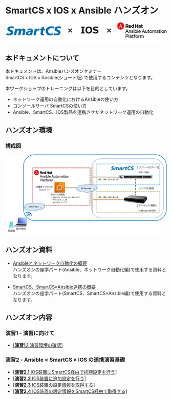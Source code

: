 # SmartCS x IOS x Ansible ハンズオン  

![handson_logo.png](./contents/image/handson_logo.png)


## 本ドキュメントについて

本ドキュメントは、Ansibleハンズオンセミナー  
SmartCS x IOS x Ansible(ショート版) で使用するコンテンツとなります。  

本ワークショップのトレーニングは以下を目的としています。  
- ネットワーク運用の自動化におけるAnsibleの使い方
- コンソールサーバ SmartCSの使い方
- Ansible、SmartCS、IOS製品を連携させたネットワーク運用の自動化


## ハンズオン環境

### 構成図
![practice_environment.png](./contents/image/practice_environment.png)

## ハンズオン資料

- [Ansibleとネットワーク自動化の概要](./contents/pdf/smartcs_webinar_ansible_intro.pdf)  
ハンズオンの座学パート(Ansible、ネットワーク自動化編)で使用する資料となります。

- [SmartCS、SmartCS×Ansible連携の概要](./contents/pdf/Ansible_handson_smartcs-ios.pdf)  
ハンズオンの座学パート(SmartCS、SmartCS×Ansible編)で使用する資料となります。

## ハンズオン内容

### 演習1 - 演習に向けて

 - [[**演習1.1** 演習環境の確認]](1.1-preparing_for_the_exercise.md)

### 演習2 - Ansible × SmartCS × IOS の連携演習基礎

 - [[**演習2.1** IOS装置にSmartCS経由で初期設定を行う]](2.1-initial_setup_the_ios_device_via_smartcs.md)
 - [[**演習2.2** IOS装置に追加設定を行う]](2.2-additional_setup_the_ios_device.md)
 - [[**演習2.3** IOS装置の設定情報を取得する]](2.3-get_ios_device_information.md)
 - [[**演習2.4** IOS装置の設定情報をSmartCS経由で取得する]](2.4-setting_of_ios_device_via_smartcs.md)
  
